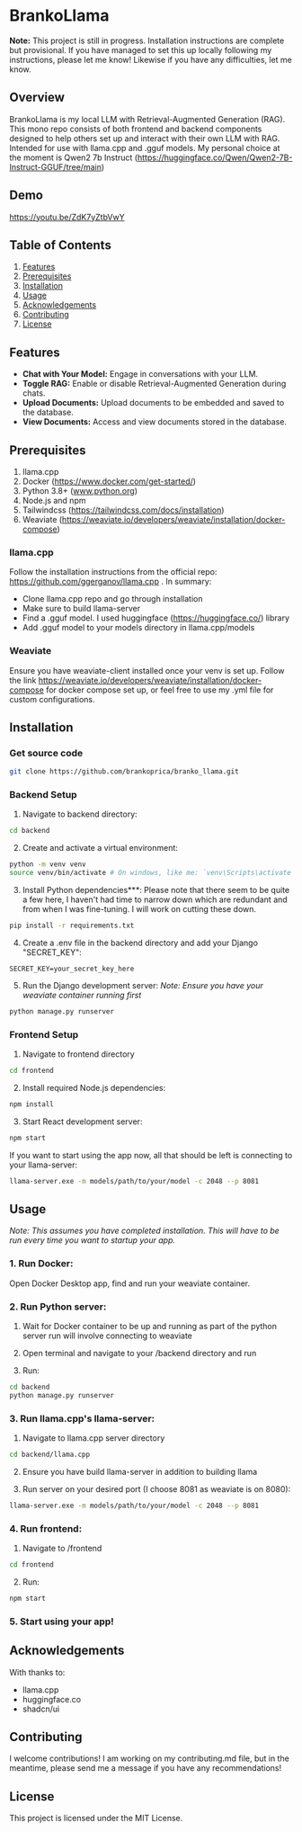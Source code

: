 # BrankoLlama

**Note:** This project is still in progress. Installation instructions are complete but provisional. If you have managed to set this up locally following my instructions, please let me know! Likewise if you have any difficulties, let me know. 

## Overview

BrankoLlama is my local LLM with Retrieval-Augmented Generation (RAG). This mono repo consists of both frontend and backend components designed to help others set up and interact with their own LLM with RAG. Intended for use with llama.cpp and .gguf models. My personal choice at the moment is Qwen2 7b Instruct (https://huggingface.co/Qwen/Qwen2-7B-Instruct-GGUF/tree/main)

## Demo

https://youtu.be/ZdK7yZtbVwY 

## Table of Contents
1. [Features](#features)
2. [Prerequisites](#prerequisites)
3. [Installation](#installation)
4. [Usage](#usage)
5. [Acknowledgements](#acknowledgements)
6. [Contributing](#contributing)
7. [License](#license)

## Features


- **Chat with Your Model:** Engage in conversations with your LLM.
- **Toggle RAG:** Enable or disable Retrieval-Augmented Generation during chats.
- **Upload Documents:** Upload documents to be embedded and saved to the database.
- **View Documents:** Access and view documents stored in the database.

## Prerequisites

1. llama.cpp 
2. Docker (https://www.docker.com/get-started/)
3. Python 3.8+ (www.python.org)
4. Node.js and npm
5. Tailwindcss (https://tailwindcss.com/docs/installation)
6. Weaviate (https://weaviate.io/developers/weaviate/installation/docker-compose)


### llama.cpp

Follow the installation instructions from the official repo: https://github.com/ggerganov/llama.cpp . In summary:

- Clone llama.cpp repo and go through installation
- Make sure to build llama-server 
- Find a .gguf model. I used huggingface (https://huggingface.co/) library
- Add .gguf model to your models directory in llama.cpp/models

### Weaviate

Ensure you have weaviate-client installed once your venv is set up. Follow the link https://weaviate.io/developers/weaviate/installation/docker-compose for docker compose set up, or feel free to use my .yml file for custom configurations. 

## Installation

### Get source code

```bash
git clone https://github.com/brankoprica/branko_llama.git
```

### Backend Setup 

1. Navigate to backend directory:
```bash
cd backend
```

2. Create and activate a virtual environment:
```bash
python -m venv venv
source venv/bin/activate # On windows, like me: `venv\Scripts\activate
```

3. Install Python dependencies***:
Please note that there seem to be quite a few here, I haven't had time to narrow down which are redundant and from when I was fine-tuning. I will work on cutting these down.
```bash
pip install -r requirements.txt
```

4. Create a .env file in the backend directory and add your Django "SECRET_KEY":
```plaintext
SECRET_KEY=your_secret_key_here
```

5. Run the Django development server:
*Note: Ensure you have your weaviate container running first*
```bash
python manage.py runserver
```

### Frontend Setup
1. Navigate to frontend directory
```bash
cd frontend
```

2. Install required Node.js dependencies:
```bash
npm install
```

3. Start React development server:
```bash
npm start
```

If you want to start using the app now, all that should be left is connecting to your llama-server:
```bash
llama-server.exe -m models/path/to/your/model -c 2048 --p 8081
```


## Usage
*Note: This assumes you have completed installation. This will have to be run every time you want to startup your app.*


### 1. Run Docker:
Open Docker Desktop app, find and run your weaviate container.

### 2. Run Python server:
1. Wait for Docker container to be up and running as part of the python server run will involve connecting to weaviate

2. Open terminal and navigate to your /backend directory and run

3. Run: 
```bash
cd backend
python manage.py runserver
```

### 3. Run llama.cpp's llama-server: 
1. Navigate to llama.cpp server directory
```bash
cd backend/llama.cpp
```

2. Ensure you have build llama-server in addition to building llama

3. Run server on your desired port (I choose 8081 as weaviate is on 8080):
```bash
llama-server.exe -m models/path/to/your/model -c 2048 --p 8081
```

### 4. Run frontend:
1. Navigate to /frontend 
```bash
cd frontend
```
2. Run:
```bash
npm start
```

### 5. Start using your app!

## Acknowledgements

With thanks to:

- llama.cpp
- huggingface.co
- shadcn/ui

## Contributing

I welcome contributions! I am working on my contributing.md file, but in the meantime, please send me a message if you have any recommendations!

## License

This project is licensed under the MIT License.